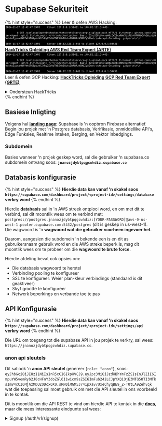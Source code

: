 # Supabase Sekuriteit

{% hint style="success" %}
Leer & oefen AWS Hacking:<img src="../.gitbook/assets/image (1).png" alt="" data-size="line">[**HackTricks Opleiding AWS Red Team Expert (ARTE)**](https://training.hacktricks.xyz/courses/arte)<img src="../.gitbook/assets/image (1).png" alt="" data-size="line">\
Leer & oefen GCP Hacking: <img src="../.gitbook/assets/image (2).png" alt="" data-size="line">[**HackTricks Opleiding GCP Red Team Expert (GRTE)**<img src="../.gitbook/assets/image (2).png" alt="" data-size="line">](https://training.hacktricks.xyz/courses/grte)

<details>

<summary>Ondersteun HackTricks</summary>

* Kyk na die [**subskripsie planne**](https://github.com/sponsors/carlospolop)!
* **Sluit aan by die** 💬 [**Discord groep**](https://discord.gg/hRep4RUj7f) of die [**telegram groep**](https://t.me/peass) of **volg** ons op **Twitter** 🐦 [**@hacktricks\_live**](https://twitter.com/hacktricks\_live)**.**
* **Deel hacking truuks deur PR's in te dien na die** [**HackTricks**](https://github.com/carlospolop/hacktricks) en [**HackTricks Cloud**](https://github.com/carlospolop/hacktricks-cloud) github repos.

</details>
{% endhint %}

## Basiese Inligting

Volgens hul [**landing page**](https://supabase.com/): Supabase is 'n oopbron Firebase alternatief. Begin jou projek met 'n Postgres databasis, Verifikasie, onmiddellike API's, Edge Funksies, Realtime inteken, Berging, en Vektor inbedgings.

### Subdomein

Basies wanneer 'n projek geskep word, sal die gebruiker 'n supabase.co subdomein ontvang soos: **`jnanozjdybtpqgcwhdiz.supabase.co`**

## **Databasis konfigurasie**

{% hint style="success" %}
**Hierdie data kan vanaf 'n skakel soos `https://supabase.com/dashboard/project/<project-id>/settings/database` verkry word**
{% endhint %}

Hierdie **databasis** sal in 'n AWS streek ontplooi word, en om met dit te verbind, sal dit moontlik wees om te verbind met: `postgres://postgres.jnanozjdybtpqgcwhdiz:[YOUR-PASSWORD]@aws-0-us-west-1.pooler.supabase.com:5432/postgres` (dit is geskep in us-west-1).\
Die wagwoord is 'n **wagwoord wat die gebruiker voorheen ingevoer het**.

Daarom, aangesien die subdomein 'n bekende een is en dit as gebruikersnaam gebruik word en die AWS streke beperk is, mag dit moontlik wees om te probeer om die **wagwoord te brute force**.

Hierdie afdeling bevat ook opsies om:

* Die databasis wagwoord te herstel
* Verbinding pooling te konfigureer
* SSL te konfigureer: Weier plan-kleur verbindings (standaard is dit geaktiveer)
* Skyf grootte te konfigureer
* Netwerk beperkings en verbande toe te pas

## API Konfigurasie

{% hint style="success" %}
**Hierdie data kan vanaf 'n skakel soos `https://supabase.com/dashboard/project/<project-id>/settings/api` verkry word**
{% endhint %}

Die URL om toegang tot die supabase API in jou projek te verkry, sal wees: `https://jnanozjdybtpqgcwhdiz.supabase.co`.

### anon api sleutels

Dit sal ook 'n **anon API sleutel** genereer (`role: "anon"`), soos: `eyJhbGciOiJIUzI1NiIsInR5cCI6IkpXVCJ9.eyJpc3MiOiJzdXBhYmFzZSIsInJlZiI6ImpuYW5vemRyb2J0cHFnY3doZGl6Iiwicm9sZSI6ImFub24iLCJpYXQiOjE3MTQ5OTI3MTksImV4cCI6MjAzMDU2ODcxOX0.sRN0iMGM5J741pXav7UxeChyqBE9_Z-T0tLA9Zehvqk` wat die toepassing sal moet gebruik om met die API sleutel in ons voorbeeld in te kontak.

Dit is moontlik om die API REST te vind om hierdie API te kontak in die [**docs**](https://supabase.com/docs/reference/self-hosting-auth/returns-the-configuration-settings-for-the-gotrue-server), maar die mees interessante eindpunte sal wees:

<details>

<summary>Signup (/auth/v1/signup)</summary>
```
POST /auth/v1/signup HTTP/2
Host: id.io.net
Content-Length: 90
X-Client-Info: supabase-js-web/2.39.2
Sec-Ch-Ua: "Not-A.Brand";v="99", "Chromium";v="124"
Sec-Ch-Ua-Mobile: ?0
Authorization: Bearer eyJhbGciOiJIUzI1NiIsInR5cCI6IkpXVCJ9.eyJpc3MiOiJzdXBhYmFzZSIsInJlZiI6ImpuYW5vemRyb2J0cHFnY3doZGl6Iiwicm9sZSI6ImFub24iLCJpYXQiOjE3MTQ5OTI3MTksImV4cCI6MjAzMDU2ODcxOX0.sRN0iMGM5J741pXav7UxeChyqBE9_Z-T0tLA9Zehvqk
User-Agent: Mozilla/5.0 (Windows NT 10.0; Win64; x64) AppleWebKit/537.36 (KHTML, like Gecko) Chrome/124.0.6367.60 Safari/537.36
Content-Type: application/json;charset=UTF-8
Apikey: eyJhbGciOiJIUzI1NiIsInR5cCI6IkpXVCJ9.eyJpc3MiOiJzdXBhYmFzZSIsInJlZiI6ImpuYW5vemRyb2J0cHFnY3doZGl6Iiwicm9sZSI6ImFub24iLCJpYXQiOjE3MTQ5OTI3MTksImV4cCI6MjAzMDU2ODcxOX0.sRN0iMGM5J741pXav7UxeChyqBE9_Z-T0tLA9Zehvqk
Sec-Ch-Ua-Platform: "macOS"
Accept: */*
Origin: https://cloud.io.net
Sec-Fetch-Site: same-site
Sec-Fetch-Mode: cors
Sec-Fetch-Dest: empty
Referer: https://cloud.io.net/
Accept-Encoding: gzip, deflate, br
Accept-Language: en-GB,en-US;q=0.9,en;q=0.8
Priority: u=1, i

{"email":"test@exmaple.com","password":"SomeCOmplexPwd239."}
```
</details>

<details>

<summary>Inlog (/auth/v1/token?grant_type=password)</summary>
```
POST /auth/v1/token?grant_type=password HTTP/2
Host: hypzbtgspjkludjcnjxl.supabase.co
Content-Length: 80
X-Client-Info: supabase-js-web/2.39.2
Sec-Ch-Ua: "Not-A.Brand";v="99", "Chromium";v="124"
Sec-Ch-Ua-Mobile: ?0
Authorization: Bearer eyJhbGciOiJIUzI1NiIsInR5cCI6IkpXVCJ9.eyJpc3MiOiJzdXBhYmFzZSIsInJlZiI6ImpuYW5vemRyb2J0cHFnY3doZGl6Iiwicm9sZSI6ImFub24iLCJpYXQiOjE3MTQ5OTI3MTksImV4cCI6MjAzMDU2ODcxOX0.sRN0iMGM5J741pXav7UxeChyqBE9_Z-T0tLA9Zehvqk
User-Agent: Mozilla/5.0 (Windows NT 10.0; Win64; x64) AppleWebKit/537.36 (KHTML, like Gecko) Chrome/124.0.6367.60 Safari/537.36
Content-Type: application/json;charset=UTF-8
Apikey: eyJhbGciOiJIUzI1NiIsInR5cCI6IkpXVCJ9.eyJpc3MiOiJzdXBhYmFzZSIsInJlZiI6ImpuYW5vemRyb2J0cHFnY3doZGl6Iiwicm9sZSI6ImFub24iLCJpYXQiOjE3MTQ5OTI3MTksImV4cCI6MjAzMDU2ODcxOX0.sRN0iMGM5J741pXav7UxeChyqBE9_Z-T0tLA9Zehvqk
Sec-Ch-Ua-Platform: "macOS"
Accept: */*
Origin: https://cloud.io.net
Sec-Fetch-Site: same-site
Sec-Fetch-Mode: cors
Sec-Fetch-Dest: empty
Referer: https://cloud.io.net/
Accept-Encoding: gzip, deflate, br
Accept-Language: en-GB,en-US;q=0.9,en;q=0.8
Priority: u=1, i

{"email":"test@exmaple.com","password":"SomeCOmplexPwd239."}
```
</details>

So, wanneer jy 'n kliënt ontdek wat supabase gebruik met die subdomein wat aan hulle toegeken is (dit is moontlik dat 'n subdomein van die maatskappy 'n CNAME oor hul supabase subdomein het), kan jy probeer om **'n nuwe rekening in die platform te skep met die supabase API**.

### geheim / diens\_rol api sleutels

'n Geheime API-sleutel sal ook gegenereer word met **`role: "service_role"`**. Hierdie API-sleutel moet geheim wees omdat dit in staat sal wees om **Row Level Security** te omseil.

Die API-sleutel lyk soos volg: `eyJhbGciOiJIUzI1NiIsInR5cCI6IkpXVCJ9.eyJpc3MiOiJzdXBhYmFzZSIsInJlZiI6ImpuYW5vemRyb2J0cHFnY3doZGl6Iiwicm9sZSI6InNlcnZpY2Vfcm9sZSIsImlhdCI6MTcxNDk5MjcxOSwiZXhwIjoyMDMwNTY4NzE5fQ.0a8fHGp3N_GiPq0y0dwfs06ywd-zhTwsm486Tha7354`

### JWT Geheim

'n **JWT Geheim** sal ook gegenereer word sodat die toepassing **aangepaste JWT tokens kan skep en teken**.

## Verifikasie

### Teken in

{% hint style="success" %}
Deur **standaard** sal supabase **nuwe gebruikers toelaat om rekeninge te skep** op jou projek deur die voorheen genoemde API-eindpunte te gebruik.
{% endhint %}

E however, hierdie nuwe rekeninge, standaard, **sal hul e-posadres moet verifieer** om in die rekening in te log. Dit is moontlik om **"Laat anonieme aanmeldings toe"** in te skakel om mense toe te laat om in te log sonder om hul e-posadres te verifieer. Dit kan toegang tot **onverwagte data** verleen (hulle kry die rolle `public` en `authenticated`).\
Dit is 'n baie slegte idee omdat supabase per aktiewe gebruiker hef, so mense kan gebruikers skep en inlog en supabase sal vir hulle hef:

<figure><img src="../.gitbook/assets/image (1) (1) (1).png" alt=""><figcaption></figcaption></figure>

### Wagwoorde & sessies

Dit is moontlik om die minimum wagwoordlengte aan te dui (standaard), vereistes (geen standaard) en te verhoed dat gelekte wagwoorde gebruik word.\
Dit word aanbeveel om **die vereistes te verbeter aangesien die standaard een swak is**.

* Gebruiker Sessies: Dit is moontlik om te configureer hoe gebruiker sessies werk (tydslote, 1 sessie per gebruiker...)
* Bot en Misbruik Beskerming: Dit is moontlik om Captcha in te skakel.

### SMTP Instellings

Dit is moontlik om 'n SMTP in te stel om e-posse te stuur.

### Gevorderde Instellings

* Stel vervaldatum in vir toegangstokens (3600 standaard)
* Stel in om potensieel gecompromitteerde verfris tokens te detecteer en in te trek en tydslote
* MFA: Dui aan hoeveel MFA-faktore op een slag per gebruiker geregistreer kan word (10 standaard)
* Maksimum Direkte Databasisverbindinge: Maksimum aantal verbindings wat gebruik word om te autentiseer (10 standaard)
* Maksimum Versoekduur: Maksimum tyd wat toegelaat word vir 'n Auth-versoek om te duur (10s standaard)

## Berging

{% hint style="success" %}
Supabase laat **toe om lêers te stoor** en dit oor 'n URL beskikbaar te maak (dit gebruik S3-buckets).
{% endhint %}

* Stel die opgelaaide lêergrootte limiet in (standaard is 50MB)
* Die S3-verbinding word gegee met 'n URL soos: `https://jnanozjdybtpqgcwhdiz.supabase.co/storage/v1/s3`
* Dit is moontlik om **S3 toegangssleutel** aan te vra wat gevorm word deur 'n `access key ID` (bv. `a37d96544d82ba90057e0e06131d0a7b`) en 'n `secret access key` (bv. `58420818223133077c2cec6712a4f909aec93b4daeedae205aa8e30d5a860628`)

## Edge Funksies

Dit is moontlik om **geheime** in supabase te stoor wat ook **toeganklik sal wees deur edge funksies** (hulle kan van die web geskep en verwyder word, maar dit is nie moontlik om hul waarde direk te benader nie).

{% hint style="success" %}
Leer & oefen AWS Hacking:<img src="../.gitbook/assets/image (1).png" alt="" data-size="line">[**HackTricks Training AWS Red Team Expert (ARTE)**](https://training.hacktricks.xyz/courses/arte)<img src="../.gitbook/assets/image (1).png" alt="" data-size="line">\
Leer & oefen GCP Hacking: <img src="../.gitbook/assets/image (2).png" alt="" data-size="line">[**HackTricks Training GCP Red Team Expert (GRTE)**<img src="../.gitbook/assets/image (2).png" alt="" data-size="line">](https://training.hacktricks.xyz/courses/grte)

<details>

<summary>Ondersteun HackTricks</summary>

* Kyk na die [**subskripsie planne**](https://github.com/sponsors/carlospolop)!
* **Sluit aan by die** 💬 [**Discord groep**](https://discord.gg/hRep4RUj7f) of die [**telegram groep**](https://t.me/peass) of **volg** ons op **Twitter** 🐦 [**@hacktricks\_live**](https://twitter.com/hacktricks\_live)**.**
* **Deel hacking truuks deur PRs in te dien na die** [**HackTricks**](https://github.com/carlospolop/hacktricks) en [**HackTricks Cloud**](https://github.com/carlospolop/hacktricks-cloud) github repos.

</details>
{% endhint %}
